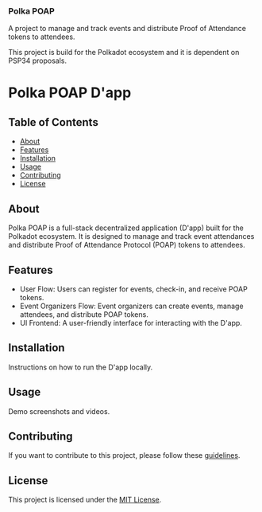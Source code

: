 ### Polka POAP

A project to manage and track events and distribute Proof of Attendance tokens to attendees.

This project is build for the Polkadot ecosystem and it is dependent on PSP34 proposals.

# Polka POAP D'app

## Table of Contents

- [About](#about)
- [Features](#features)
- [Installation](#installation)
- [Usage](#usage)
- [Contributing](#contributing)
- [License](#license)

## About

Polka POAP is a full-stack decentralized application (D'app) built for the Polkadot ecosystem. It is designed to manage and track event attendances and distribute Proof of Attendance Protocol (POAP) tokens to attendees.

## Features

- User Flow: Users can register for events, check-in, and receive POAP tokens.
- Event Organizers Flow: Event organizers can create events, manage attendees, and distribute POAP tokens.
- UI Frontend: A user-friendly interface for interacting with the D'app.

## Installation
Instructions on how to run the D'app locally.

## Usage
Demo screenshots and videos.

## Contributing

If you want to contribute to this project, please follow these [guidelines](CONTRIBUTING.md).

## License

This project is licensed under the [MIT License](LICENSE).